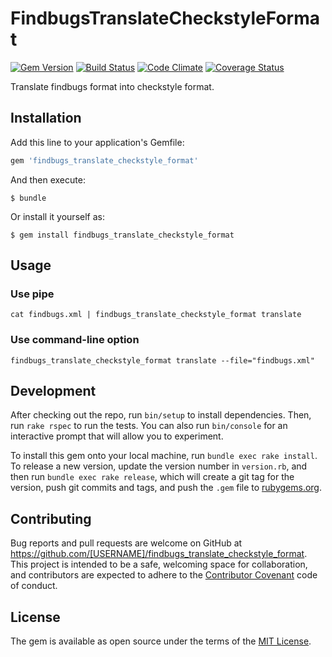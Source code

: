# FindbugsTranslateCheckstyleFormat

[![Gem Version](https://badge.fury.io/rb/findbugs_translate_checkstyle_format.svg)](http://badge.fury.io/rb/findbugs_translate_checkstyle_format)
[![Build Status](https://travis-ci.org/noboru-i/findbugs_translate_checkstyle_format.svg?branch=master)](https://travis-ci.org/noboru-i/findbugs_translate_checkstyle_format)
[![Code Climate](https://codeclimate.com/github/noboru-i/findbugs_translate_checkstyle_format/badges/gpa.svg)](https://codeclimate.com/github/noboru-i/findbugs_translate_checkstyle_format)
[![Coverage Status](https://coveralls.io/repos/noboru-i/findbugs_translate_checkstyle_format/badge.svg)](https://coveralls.io/r/noboru-i/findbugs_translate_checkstyle_format)

Translate findbugs format into checkstyle format.

## Installation

Add this line to your application's Gemfile:

```ruby
gem 'findbugs_translate_checkstyle_format'
```

And then execute:

    $ bundle

Or install it yourself as:

    $ gem install findbugs_translate_checkstyle_format

## Usage

### Use pipe

```
cat findbugs.xml | findbugs_translate_checkstyle_format translate
```

### Use command-line option

```
findbugs_translate_checkstyle_format translate --file="findbugs.xml"
```

## Development

After checking out the repo, run `bin/setup` to install dependencies. Then, run `rake rspec` to run the tests. You can also run `bin/console` for an interactive prompt that will allow you to experiment.

To install this gem onto your local machine, run `bundle exec rake install`. To release a new version, update the version number in `version.rb`, and then run `bundle exec rake release`, which will create a git tag for the version, push git commits and tags, and push the `.gem` file to [rubygems.org](https://rubygems.org).

## Contributing

Bug reports and pull requests are welcome on GitHub at https://github.com/[USERNAME]/findbugs_translate_checkstyle_format. This project is intended to be a safe, welcoming space for collaboration, and contributors are expected to adhere to the [Contributor Covenant](contributor-covenant.org) code of conduct.


## License

The gem is available as open source under the terms of the [MIT License](http://opensource.org/licenses/MIT).

